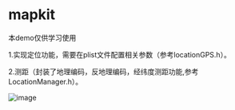 # mapkit
本demo仅供学习使用


1.实现定位功能，需要在plist文件配置相关参数（参考locationGPS.h）。



2.测距（封装了地理编码，反地理编码，经纬度测距功能,参考LocationManager.h）。


![image](https://github.com/chennyhuang/mapkit/blob/master/mapkit.gif)